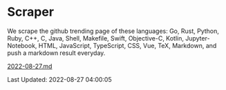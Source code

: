 # Scraper

We scrape the github trending page of these languages: Go, Rust, Python, Ruby, C++, C, Java, Shell, Makefile, Swift, Objective-C, Kotlin, Jupyter-Notebook, HTML, JavaScript, TypeScript, CSS, Vue, TeX, Markdown, and push a markdown result everyday.

[2022-08-27.md](https://github.com/yangwenmai/github-trending-backup/blob/master/2022-08-27.md)

Last Updated: 2022-08-27 04:00:05